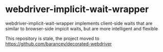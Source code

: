 webdriver-implicit-wait-wrapper
====================

webdriver-implicit-wait-wrapper implements client-side waits that are similar to browser-side impicit waits, but are more intelligent and flexible

This repository is stale, the project moved to https://github.com/barancev/decorated-webdriver
